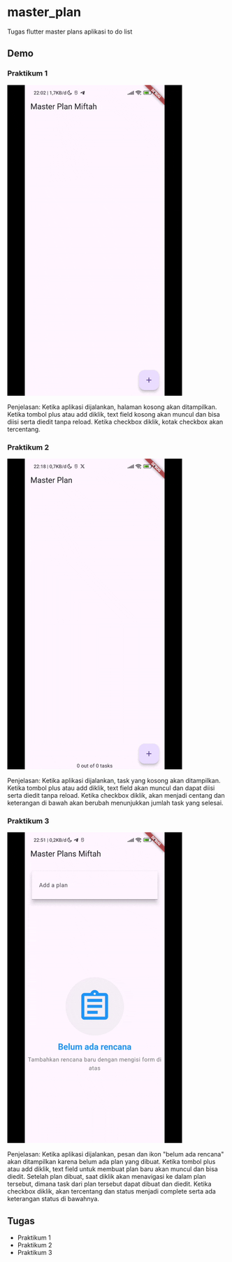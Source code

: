 # master_plan

Tugas flutter master plans aplikasi to do list

## Demo

### Praktikum 1
![App Demo](https://github.com/Mifta24/master_plans_flutter/blob/main/Praktikum%201.gif)

Penjelasan: Ketika aplikasi dijalankan, halaman kosong akan ditampilkan. Ketika tombol plus atau add diklik, text field kosong akan muncul dan bisa diisi serta diedit tanpa reload. Ketika checkbox diklik, kotak checkbox akan tercentang.

### Praktikum 2
![App Demo2](https://github.com/Mifta24/master_plans_flutter/blob/main/Praktikum%202.gif)

Penjelasan: Ketika aplikasi dijalankan, task yang kosong akan ditampilkan. Ketika tombol plus atau add diklik, text field akan muncul dan dapat diisi serta diedit tanpa reload. Ketika checkbox diklik, akan menjadi centang dan keterangan di bawah akan berubah menunjukkan jumlah task yang selesai.

### Praktikum 3
![App Demo3](https://github.com/Mifta24/master_plans_flutter/blob/main/Praktikum%203.gif)

Penjelasan: Ketika aplikasi dijalankan, pesan dan ikon "belum ada rencana" akan ditampilkan karena belum ada plan yang dibuat. Ketika tombol plus atau add diklik, text field untuk membuat plan baru akan muncul dan bisa diedit. Setelah plan dibuat, saat diklik akan menavigasi ke dalam plan tersebut, dimana task dari plan tersebut dapat dibuat dan diedit. Ketika checkbox diklik, akan tercentang dan status menjadi complete serta ada keterangan status di bawahnya.

## Tugas

- Praktikum 1
- Praktikum 2
- Praktikum 3
